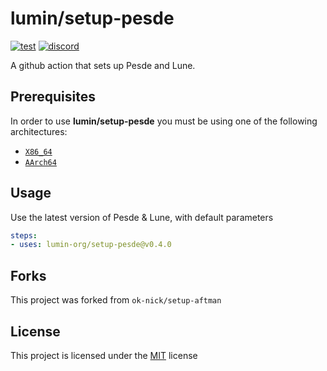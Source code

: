 # lumin/setup-pesde

[![test](https://img.shields.io/github/actions/workflow/status/lumin-org/ui/test.yml?style=plastic&logo=github&logoColor=FFFFFF&label=test)](https://github.com/lumin-org/ui/blob/main/.github/workflows/test.yml)
[![discord](https://img.shields.io/discord/1105688855375511642?logo=discord&logoColor=white&label=chat&color=4d3dff&style=plastic)](https://lumin-org.github.io/to/discord)

A github action that sets up Pesde and Lune.

## Prerequisites

In order to use **lumin/setup-pesde** you must be using one of the following architectures:

* [`X86_64`](https://en.wikipedia.org/wiki/X86-64)
* [`AArch64`](https://en.wikipedia.org/wiki/AArch64)

## Usage

Use the latest version of Pesde & Lune, with default parameters

```yaml
steps:
- uses: lumin-org/setup-pesde@v0.4.0
```

## Forks

This project was forked from `ok-nick/setup-aftman`

## License

This project is licensed under the [MIT](https://github.com/lumin-org/setup-pesde/blob/main/LICENSE) license
